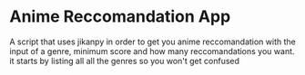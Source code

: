 # Anime Reccomandation App
 A script that uses jikanpy in order to get you anime reccomandation with the input of a genre, minimum score and how many reccomandations you want. 
 it starts by listing all all the genres so you won't get confused 
